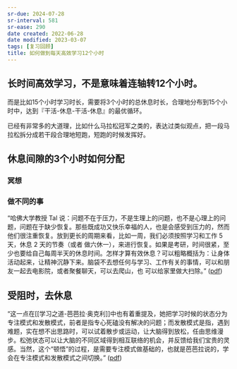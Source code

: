 ```yaml
---
sr-due: 2024-07-28
sr-interval: 581
sr-ease: 290
date created: 2022-06-28
date modified: 2023-03-07
tags: [复习回顾]
title: 如何做到每天高效学习12个小时
---
```


## 长时间高效学习，不是意味着连轴转12个小时。

而是比如15个小时学习时长，需要将3个小时的总休息时长，合理地分布到15个小时中，达到『干活-休息-干活-休息』的最优循环。

已经有非常多的大道理，比如什么马拉松冠军之类的，表达过类似观点，把一段马拉松拆分成若干段合理地短跑，短跑的时候发挥好。

## 休息间隙的3个小时如何分配

### 冥想

### 做不同的事

“哈佛大学教授 Tal 说：问题不在于压力，不是生理上的问题，也不是心理上的问题，问题在于缺少恢复。那些既成功又快乐幸福的人，也是会感受到压力的，然而他们很注重恢复。放到更长的周期来看，比如一周，我们必须按照学习和工作 5 天，休息 2 天的节奏（或者 做六休一），来进行恢复。如果是考研，时间很紧，至少也要给自己每周半天的休息时间。怎样才算有效休息？可以粗略概括为：让身体活动起来，让精神沉静下来。脑袋不去想任何与学习、工作有关的事情，可以和朋友一起去电影院，或者聚餐聊天，可以去爬山，也 可以给家里做大扫除。” ([pdf](zotero://open-pdf/library/items/2FTW285N?page=3&annotation=ZUSH3LB6))

## 受阻时，去休息

“这一点在[[学习之道-芭芭拉·奥克利]]中也有着重提及，她把学习时候的状态分为专注模式和发散模式，前者是指专心死磕没有解决的问题；而发散模式是指，遇到难题，实在想不出思路时，可以试着散步或运动，让大脑得到放松，任由思维漫步。松弛状态可以让大脑的不同区域得到相互联络的机会，并反馈给我们宝贵的灵感。当然，这个“顿悟”的过程，是需要专注模式做基础的，也就是芭芭拉说的，学会在专注模式和发散模式之间切换。” ([pdf](zotero://open-pdf/library/items/2FTW285N?page=5&annotation=E3FWAPWB))
